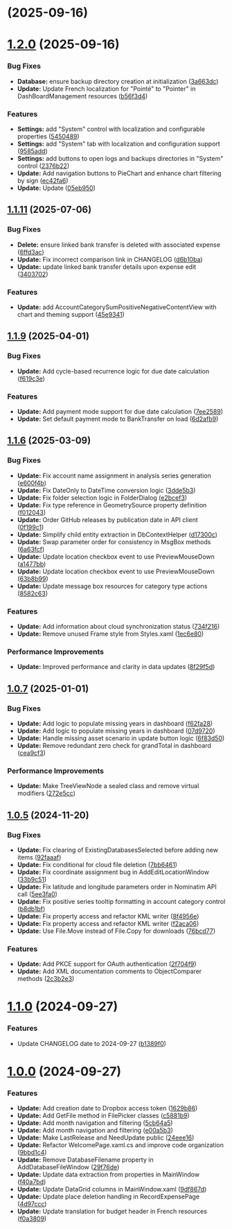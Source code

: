 #  (2025-09-16)



# [1.2.0](https://github.com/TheR7angelo/MyExpenses/compare/v1.1.11...1.2.0) (2025-09-16)


### Bug Fixes

* **Database:** ensure backup directory creation at initialization ([3a663dc](https://github.com/TheR7angelo/MyExpenses/commit/3a663dcbcf9b25d576b081cdcb05b0827a54f0e5))
* **Update:** Update French localization for "Pointé" to "Pointer" in DashBoardManagement resources ([b56f3d4](https://github.com/TheR7angelo/MyExpenses/commit/b56f3d423f67d17de6da35752e3345f1edac259d))


### Features

* **Settings:** add "System" control with localization and configurable properties ([5450489](https://github.com/TheR7angelo/MyExpenses/commit/5450489286cb262a4b10c573bb2400b059429a66))
* **Settings:** add "System" tab with localization and configuration support ([9585add](https://github.com/TheR7angelo/MyExpenses/commit/9585add274e71c44102cb429a4db7eee84b3553f))
* **Settings:** add buttons to open logs and backups directories in "System" control ([2376b22](https://github.com/TheR7angelo/MyExpenses/commit/2376b221cc583237e7b2ffe2f8f65f22f2d2cbed))
* **Update:** Add navigation buttons to PieChart and enhance chart filtering by sign ([ec42fa6](https://github.com/TheR7angelo/MyExpenses/commit/ec42fa69739f4366ebc24a2b2cf95ba2cfe8a917))
* **Update:** Update ([05eb950](https://github.com/TheR7angelo/MyExpenses/commit/05eb950a151be2da90f73a0013ef0ee1f6db00d9))



## [1.1.11](https://github.com/TheR7angelo/MyExpenses/compare/v1.1.9...v1.1.11) (2025-07-06)


### Bug Fixes

* **Delete:** ensure linked bank transfer is deleted with associated expense ([6ffd3ac](https://github.com/TheR7angelo/MyExpenses/commit/6ffd3acd159c2c943115c8e4882c067128b0a18b))
* **Update:** Fix incorrect comparison link in CHANGELOG ([d6b10ba](https://github.com/TheR7angelo/MyExpenses/commit/d6b10bab1e6d2a1a8758a283ae67f8bf4e57a37c))
* **Update:** update linked bank transfer details upon expense edit ([3403702](https://github.com/TheR7angelo/MyExpenses/commit/340370209dea0c10e40523db729279840f57df74))


### Features

* **Update:** add AccountCategorySumPositiveNegativeContentView with chart and theming support ([45e9341](https://github.com/TheR7angelo/MyExpenses/commit/45e9341311921128356b1aaf45e7b28d7703d1aa))



## [1.1.9](https://github.com/TheR7angelo/MyExpenses/compare/v1.1.6...v1.1.9) (2025-04-01)


### Bug Fixes

* **Update:** Add cycle-based recurrence logic for due date calculation ([f619c3e](https://github.com/TheR7angelo/MyExpenses/commit/f619c3e3755a5adc941d71f345a37b407e37f3f5))


### Features

* **Update:** Add payment mode support for due date calculation ([7ee2589](https://github.com/TheR7angelo/MyExpenses/commit/7ee2589b4e92373771f6cbd2ea646ae35b131e57))
* **Update:** Set default payment mode to BankTransfer on load ([6d2afb9](https://github.com/TheR7angelo/MyExpenses/commit/6d2afb90cf967e52d5a5587ae5ac184a0562a122))



## [1.1.6](https://github.com/TheR7angelo/MyExpenses/compare/v1.0.7...v1.1.6) (2025-03-09)


### Bug Fixes

* **Update:** Fix account name assignment in analysis series generation ([e600f4b](https://github.com/TheR7angelo/MyExpenses/commit/e600f4b946f2f46e18104a42eed27a00c894db66))
* **Update:** Fix DateOnly to DateTime conversion logic ([3dde5b3](https://github.com/TheR7angelo/MyExpenses/commit/3dde5b3b0c3edbb269dc94083bbf62bab480b003))
* **Update:** Fix folder selection logic in FolderDialog ([e2bcef3](https://github.com/TheR7angelo/MyExpenses/commit/e2bcef3a065e8dc34d26ff50db31e275f4b7b8ba))
* **Update:** Fix type reference in GeometrySource property definition ([f012043](https://github.com/TheR7angelo/MyExpenses/commit/f0120432d44469090ae10ff882c6dbe8978eadf4))
* **Update:** Order GitHub releases by publication date in API client ([0f199c1](https://github.com/TheR7angelo/MyExpenses/commit/0f199c1c9d70123b6b9105a8d1398abfee6b5b05))
* **Update:** Simplify child entity extraction in DbContextHelper ([d17300c](https://github.com/TheR7angelo/MyExpenses/commit/d17300cb2e3ad5f72f3f335c4b0cda69f1843c1e))
* **Update:** Swap parameter order for consistency in MsgBox methods ([6a63fcf](https://github.com/TheR7angelo/MyExpenses/commit/6a63fcfa718bab890062676940fb238c22f4640f))
* **Update:** Update location checkbox event to use PreviewMouseDown ([a1477bb](https://github.com/TheR7angelo/MyExpenses/commit/a1477bbb5670fd02b7167f6b1f2246671bb25a96))
* **Update:** Update location checkbox event to use PreviewMouseDown ([63b8b99](https://github.com/TheR7angelo/MyExpenses/commit/63b8b9926e73beb4c6e087a169087477d57277cd))
* **Update:** Update message box resources for category type actions ([8582c63](https://github.com/TheR7angelo/MyExpenses/commit/8582c63cb3f89c592b3377fa98b4b92253421ce0))


### Features

* **Update:** Add information about cloud synchronization status ([734f216](https://github.com/TheR7angelo/MyExpenses/commit/734f21618faa397df1fa284847dc9f0413805ba9))
* **Update:** Remove unused Frame style from Styles.xaml ([1ec6e80](https://github.com/TheR7angelo/MyExpenses/commit/1ec6e80143625a3e8235ff0a857b37539362f666))


### Performance Improvements

* **Update:** Improved performance and clarity in data updates ([8f29f5d](https://github.com/TheR7angelo/MyExpenses/commit/8f29f5da48333bc82911074222c8aa148f74bb93))



## [1.0.7](https://github.com/TheR7angelo/MyExpenses/compare/v1.0.5...v1.0.7) (2025-01-01)


### Bug Fixes

* **Update:** Add logic to populate missing years in dashboard ([f62fa28](https://github.com/TheR7angelo/MyExpenses/commit/f62fa2890d16587344c63b148630cc15d9512ef8))
* **Update:** Add logic to populate missing years in dashboard ([07d9720](https://github.com/TheR7angelo/MyExpenses/commit/07d97203fd4871cf6722de5e44f817e597088d82))
* **Update:** Handle missing asset scenario in update button logic ([6f83d50](https://github.com/TheR7angelo/MyExpenses/commit/6f83d50d3fab85db728d3a50e75cbede8a9645e8))
* **Update:** Remove redundant zero check for grandTotal in dashboard ([cea9cf3](https://github.com/TheR7angelo/MyExpenses/commit/cea9cf33fbce7592cf338fa091508835746fc236))


### Performance Improvements

* **Update:** Make TreeViewNode a sealed class and remove virtual modifiers ([272e5cc](https://github.com/TheR7angelo/MyExpenses/commit/272e5cc3235b6b450787cb2e63c038513472b727))



## [1.0.5](https://github.com/TheR7angelo/MyExpenses/compare/v1.1.0...v1.0.5) (2024-11-20)


### Bug Fixes

* **Update:** Fix clearing of ExistingDatabasesSelected before adding new items ([92faaaf](https://github.com/TheR7angelo/MyExpenses/commit/92faaaf2b6021e524f1966d8100887cfd971ebbc))
* **Update:** Fix conditional for cloud file deletion ([7bb6461](https://github.com/TheR7angelo/MyExpenses/commit/7bb646120b1d62a778736f90dcb0e0bf7b4dff72))
* **Update:** Fix coordinate assignment bug in AddEditLocationWindow ([33b9c51](https://github.com/TheR7angelo/MyExpenses/commit/33b9c5196673519f37da55e239f1e2817ae3cf43))
* **Update:** Fix latitude and longitude parameters order in Nominatim API call ([5ee3fa0](https://github.com/TheR7angelo/MyExpenses/commit/5ee3fa04961228a5840c60741e02bec630252dc2))
* **Update:** Fix positive series tooltip formatting in account category control ([b8db1bf](https://github.com/TheR7angelo/MyExpenses/commit/b8db1bfce6874f3f6c9bcb99e9631abe85abbb59))
* **Update:** Fix property access and refactor KML writer ([8f4956e](https://github.com/TheR7angelo/MyExpenses/commit/8f4956ed537c567e24f6a8b736c6b0baae4c3867))
* **Update:** Fix property access and refactor KML writer ([f2aca06](https://github.com/TheR7angelo/MyExpenses/commit/f2aca061cabd161f425bce62c37fb09e70752e05))
* **Update:** Use File.Move instead of File.Copy for downloads ([76bcd77](https://github.com/TheR7angelo/MyExpenses/commit/76bcd7767a9c9bf57ce1e9964ecefb236e21c50d))


### Features

* **Update:** Add PKCE support for OAuth authentication ([2f704f9](https://github.com/TheR7angelo/MyExpenses/commit/2f704f99b37202b9c1e694e6e2183a3e46db3d52))
* **Update:** Add XML documentation comments to ObjectComparer methods ([2c3b2e3](https://github.com/TheR7angelo/MyExpenses/commit/2c3b2e3384e9143104f5fc575a804e571a6394b4))



# [1.1.0](https://github.com/TheR7angelo/MyExpenses/compare/v1.0.0...v1.1.0) (2024-09-27)


### Features

* Update CHANGELOG date to 2024-09-27 ([b1389f0](https://github.com/TheR7angelo/MyExpenses/commit/b1389f0d37f6e94c3bac012b2dc5ad665956a8ca))



# [1.0.0](https://github.com/TheR7angelo/MyExpenses/compare/f40a7bd6e315457a5143c7481a07ef90befea7eb...v1.0.0) (2024-09-27)


### Features

* **Update:** Add creation date to Dropbox access token ([1629b86](https://github.com/TheR7angelo/MyExpenses/commit/1629b8680f827a963643ed249493f7cc76c2e3d7))
* **Update:** Add GetFile method in FilePicker classes ([c5881b9](https://github.com/TheR7angelo/MyExpenses/commit/c5881b92a07c55cc6becbc30d05aa229918e562d))
* **Update:** Add month navigation and filtering ([5cb64a5](https://github.com/TheR7angelo/MyExpenses/commit/5cb64a5823ced9e81439129811d70a45c86f3ea6))
* **Update:** Add month navigation and filtering ([e00a5b3](https://github.com/TheR7angelo/MyExpenses/commit/e00a5b36a14b39ea623092a2d66cdca90fd1262c))
* **Update:** Make LastRelease and NeedUpdate public ([24eee16](https://github.com/TheR7angelo/MyExpenses/commit/24eee1645cc43bcfa099e923c58ca75ad25658b2))
* **Update:** Refactor WelcomePage.xaml.cs and improve code organization ([9bbd1c4](https://github.com/TheR7angelo/MyExpenses/commit/9bbd1c40c754a128f95317dd25447dcdb70a8b70))
* **Update:** Remove DatabaseFilename property in AddDatabaseFileWindow ([29f76de](https://github.com/TheR7angelo/MyExpenses/commit/29f76deea2719d9b4518db64499a5eade1b99b86))
* **Update:** Update data extraction from properties in MainWindow ([f40a7bd](https://github.com/TheR7angelo/MyExpenses/commit/f40a7bd6e315457a5143c7481a07ef90befea7eb))
* **Update:** Update DataGrid columns in MainWindow.xaml ([9df867d](https://github.com/TheR7angelo/MyExpenses/commit/9df867d096bcdb001c565c4e7d0322e53d9cdeb5))
* **Update:** Update place deletion handling in RecordExpensePage ([4d97ccc](https://github.com/TheR7angelo/MyExpenses/commit/4d97ccc6d2b7f072ddb618e66ec59492de77dbb4))
* **Update:** Update translation for budget header in French resources ([f0a3809](https://github.com/TheR7angelo/MyExpenses/commit/f0a3809f7cd5e1fb42b20886191600ced894430e))



